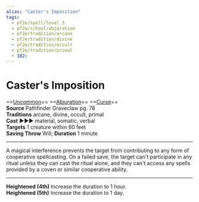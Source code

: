 ```yaml
---
alias: "Caster's Imposition"
tags:
  - pf2e/spell/level_3
  - pf2e/school/abjuration
  - pf2e/tradition/arcane
  - pf2e/tradition/divine
  - pf2e/tradition/occult
  - pf2e/tradition/primal
  - 182:
---
```


# Caster's Imposition

==[Uncommon](Uncommon.md)== ==[Abjuration](Abjuration.md)== ==[Curse](Curse.md)==  
__Source__ Pathfinder Graveclaw pg. 78  
**Traditions** arcane, divine, occult, primal  
**Cast** ►►► material, somatic, verbal  
**Targets** 1 creature within 60 feet  
**Saving Throw** Will; **Duration** 1 minute

---

A magical interference prevents the target from contributing to any form of cooperative spellcasting. On a failed save, the target can't participate in any ritual unless they can cast the ritual alone, and they can't access any spells provided by a coven or similar cooperative ability.

<hr>

**Heightened (4th)** Increase the duration to 1 hour.  
**Heightened (5th)** Increase the duration to 1 day.
